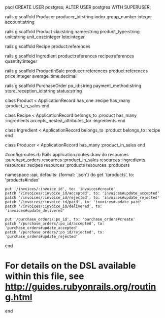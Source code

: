 psql
CREATE USER postgres;
ALTER USER postgres WITH SUPERUSER;


rails g scaffold Producer producer_id:string:index group_number:integer account:string

rails g scaffold Product sku:string name:string product_type:string unit:string unit_cost:integer lote:integer

rails g scaffold Recipe product:references

rails g scaffold Ingredient product:references recipe:references quantity:integer

rails g scaffold ProductInSale producer:references product:references price:integer average_time:decimal

rails g scaffold PurchaseOrder po_id:string payment_method:string store_reception_id:string status:string

class Product < ApplicationRecord
  has_one :recipe
  has_many :product_in_sales
end

class Recipe < ApplicationRecord
  belongs_to :product
  has_many :ingredients
  accepts_nested_attributes_for :ingredients
end

class Ingredient < ApplicationRecord
  belongs_to :product
  belongs_to :recipe
end

class Producer < ApplicationRecord
  has_many :product_in_sales
end

#config/routes.rb
Rails.application.routes.draw do
  resources :purchase_orders
  resources :product_in_sales
  resources :ingredients
  resources :recipes
  resources :products
  resources :producers

  namespace :api, defaults: {format: 'json'} do
    get '/products', to: 'products#index'

    put '/invoices/:invoice_id', to: 'invoices#create'
    patch '/invoices/:invoice_id/accepted', to: 'invoices#update_accepted'
    patch '/invoices/:invoice_id/rejected', to: 'invoices#update_rejected'
    patch '/invoices/:invoice_id/paid', to: 'invoices#update_paid'
    patch '/invoices/:invoice_id/delivered', to: 'invoices#update_delivered'

    put '/purchase_orders/:po_id', to: 'purchase_orders#create'
    patch '/purchase_orders/:po_id/accepted', to: 'purchase_orders#update_accepted'
    patch '/purchase_orders/:po_id/rejected', to: 'purchase_orders#update_rejected'
  end
  # For details on the DSL available within this file, see http://guides.rubyonrails.org/routing.html
end